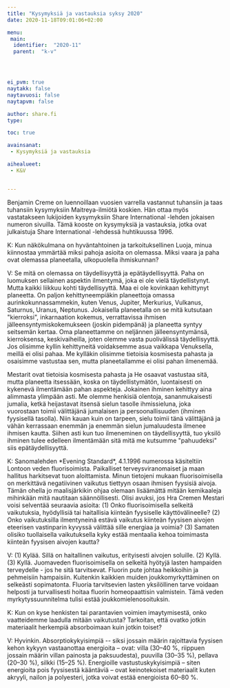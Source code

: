 ```yaml
---
title: "Kysymyksiä ja vastauksia syksy 2020"
date: 2020-11-18T09:01:06+02:00

menu:
 main:
  identifier:  "2020-11"
  parent:  "k-v"




ei_pvm: true
naytakk: false
naytavuosi: false
naytapvm: false

author: share.fi
type:

toc: true

avainsanat:
 - Kysymyksiä ja vastauksia

aihealueet:
 - K&V


---
```

<p class="alustus">Benjamin Creme on luennoillaan vuosien varrella vastannut tuhansiin ja taas tuhansiin kysymyksiin Maitreya-ilmiötä koskien. Hän ottaa myös vastatakseen lukijoiden kysymyksiin Share International -lehden jokaisen numeron sivuilla. Tämä kooste on kysymyksiä ja vastauksia, jotka ovat julkaistuja Share International -lehdessä huhtikuussa 1996.</p>


<div class="qna">

<p class="qna-q">K: Kun näkökulmana on hyväntahtoinen ja tarkoituksellinen Luoja, minua kiinnostaa ymmärtää miksi pahoja asioita on olemassa. Miksi vaara ja paha ovat olemassa planeetalla, ulkopuolella ihmiskunnan?</p>
V: Se mitä on olemassa on täydellisyyttä ja epätäydellisyyttä. Paha on luomuksen sellainen aspektin ilmentymä, joka ei ole vielä täydellistynyt. Mutta kaikki liikkuu kohti täydellisyyttä. Maa ei ole kovinkaan kehittynyt planeetta. On paljon kehittyneempiäkin planeettoja omassa aurinkokunnassammekin, kuten Venus, Jupiter, Merkurius, Vulkanus, Saturnus, Uranus, Neptunus. Jokaisella planeetalla on se mitä kutsutaan "kierroksi", inkarnaation kokemus, verrattavissa ihmisen jälleensyntymiskokemukseen (joskin pidempänä) ja planeetta syntyy seitsemän kertaa. Oma planeettamme on neljännen jälleensyntymänsä, kierroksensa, keskivaiheilla, joten olemme vasta puolivälissä täydellisyyttä. Jos olisimme kyllin kehittyneitä voidaksemme asua vaikkapa Venuksella, meillä ei olisi pahaa. Me kylläkin olisimme tietoisia kosmisesta pahasta ja osaisimme vastustaa sen, mutta planeetallamme ei olisi pahan ilmenemää.

Mestarit ovat tietoisia kosmisesta pahasta ja He osaavat vastustaa sitä, mutta planeetta itsessään, koska on täydellistymätön, luontaisesti on kykenevä ilmentämään pahan aspekteja. Jokainen ihminen kehittyy aina alimmasta ylimpään asti. Me olemme henkisiä olentoja, sananmukaisesti jumalia, ketkä heijastavat itsensä sielun tasolle ihmissieluna, joka vuorostaan toimii välittäjänä jumalaisen ja persoonallisuuden (ihminen fyysisellä tasolla). Niin kauan kuin on tarpeen, sielu toimii tänä välittäjänä ja vähän kerrassaan enemmän ja enemmän sielun jumaluudesta ilmenee ihmisen kautta. Siihen asti kun tuo ilmeneminen on täydellisyyttä, tuo yksilö ihminen tulee edelleen ilmentämään sitä mitä me kutsumme "pahuudeksi" siis epätäydellisyyttä.


<p class="qna-q">K: Sanomalehden *Evening Standard*, 4.1.1996 numerossa käsiteltiin Lontoon veden fluorisoimista. Paikalliset terveysviranomaiset ja maan hallitus harkitsevat tuon aloittamista. Minun tietojeni mukaan fluorisoimisella on merkittävä negatiivinen vaikutus tiettyyn osaan ihmisen fyysisiä aivoja. Tämän ohella jo maalisjärkikin ohjaa olemaan lisäämättä mitään kemikaaleja mihinkään mitä nautitaan säännöllisesti. Olisi avuksi, jos Hra Cremen Mestari voisi selventää seuraavia asioita: (1) Onko fluorisoimisella selkeitä vaikutuksia, hyödyllisiä tai haitallisia kiinteän fyysiselle käyttövälineelle? (2) Onko vaikutuksilla ilmentyneinä estävä vaikutus kiinteän fyysisen aivojen eteerisen vastinparin kyvyssä välittää sille energiaa ja voimia? (3) Samaten olisiko tuollaisella vaikutuksella kyky estää mentaalia kehoa toimimasta kiinteän fyysisen aivojen kautta?</p>
<p>V: (1) Kylää. Sillä on haitallinen vaikutus, erityisesti aivojen soluille. (2) Kyllä. (3) Kyllä.
Juomaveden fluorisoimisella on selkeitä hyötyjä lasten hampaiden terveydelle - jos he sitä tarvitsevat. Fluorin pute johtaa heikkoihin ja pehmeisiin hampaisiin. Kuitenkin kaikkien muiden joukkomyrkyttäminen on selkeästi sopimatonta. Fluoria tarvitsevien lasten yksilöllinen tarve voidaan helposti ja turvallisesti hoitaa fluorin homeopaattisin valmistein. Tämä veden myrkytyssuunnitelma tulisi estää joukkomielenosoituksin.</p>

<p class="qna-q">K: Kun on kyse henkisten tai parantavien voimien imaytymisestä, onko vaatteidemme laadulla mitään vaikutusta? Tarkoitan, että ovatko jotkin materiaalit herkempiä absorboimaan kuin jotkin toiset?</p>
V: Hyvinkin. Absorptiokykyisimpiä -- siksi jossain määrin rajoittavia fyysisen kehon kykyyn vastaanottaa energioita – ovat: villa (30–40 %, riippuen jossain määrin villan painosta ja paksuudesta), puuvilla (30–35 %), pellava (20–30 %), silkki (15–25 %). Energioille vastustuskykyisimpiä – siten energioita pois fyysisestä kääntäviä – ovat keinotekoiset materiaalit kuten akryyli, nailon ja polyesteri, jotka voivat estää energioista 60–80 %.
</div>